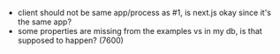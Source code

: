 - client should not be same app/process as #1, is next.js okay since it's the same app?
- some properties are missing from the examples vs in my db, is that supposed to happen? (7600)
